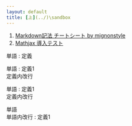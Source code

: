 ```yaml
---
layout: default
title: [上](../)\sandbox
---
```


1. [Markdown記法 チートシート by mignonstyle](markdown-test)
2. [Mathjax 導入テスト](math-test)


単語
: 定義

単語
: 定義1  
定義内改行

単語
: 定義1  
  定義内改行

単語  
単語内改行
: 定義1

